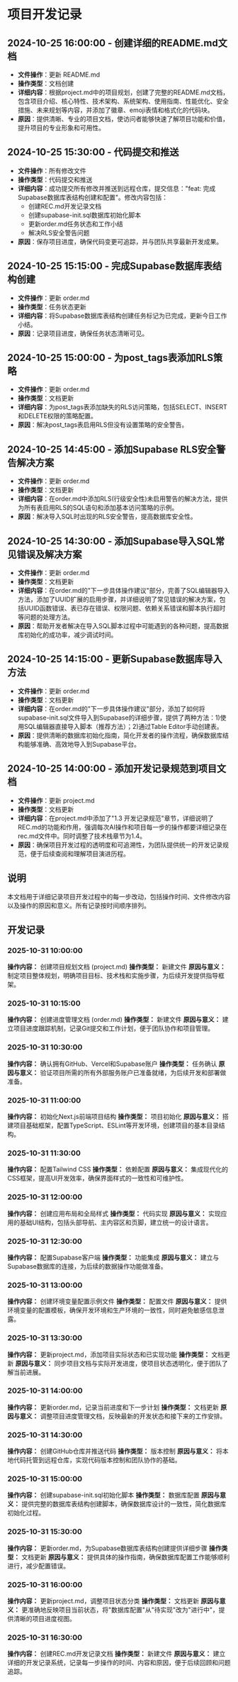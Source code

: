 # 项目开发记录

## 2024-10-25 16:00:00 - 创建详细的README.md文档
- **文件操作**：更新 README.md
- **操作类型**：文档创建
- **详细内容**：根据project.md中的项目规划，创建了完整的README.md文档，包含项目介绍、核心特性、技术架构、系统架构、使用指南、性能优化、安全措施、未来规划等内容，并添加了徽章、emoji表情和格式化的代码块。
- **原因**：提供清晰、专业的项目文档，使访问者能够快速了解项目功能和价值，提升项目的专业形象和可用性。

## 2024-10-25 15:30:00 - 代码提交和推送
- **文件操作**：所有修改文件
- **操作类型**：代码提交和推送
- **详细内容**：成功提交所有修改并推送到远程仓库，提交信息："feat: 完成Supabase数据库表结构创建和配置"。修改内容包括：
  - 创建REC.md开发记录文档
  - 创建supabase-init.sql数据库初始化脚本
  - 更新order.md任务状态和工作小结
  - 解决RLS安全警告问题
- **原因**：保存项目进度，确保代码变更可追踪，并与团队共享最新开发成果。

## 2024-10-25 15:15:00 - 完成Supabase数据库表结构创建
- **文件操作**：更新 order.md
- **操作类型**：任务状态更新
- **详细内容**：将Supabase数据库表结构创建任务标记为已完成，更新今日工作小结。
- **原因**：记录项目进度，确保任务状态清晰可见。

## 2024-10-25 15:00:00 - 为post_tags表添加RLS策略
- **文件操作**：更新 order.md
- **操作类型**：文档更新
- **详细内容**：为post_tags表添加缺失的RLS访问策略，包括SELECT、INSERT和DELETE权限的策略配置。
- **原因**：解决post_tags表启用RLS但没有设置策略的安全警告。

## 2024-10-25 14:45:00 - 添加Supabase RLS安全警告解决方案
- **文件操作**：更新 order.md
- **操作类型**：文档更新
- **详细内容**：在order.md中添加RLS(行级安全性)未启用警告的解决方法，提供为所有表启用RLS的SQL语句和添加基本访问策略的示例。
- **原因**：解决导入SQL时出现的RLS安全警告，提高数据库安全性。

## 2024-10-25 14:30:00 - 添加Supabase导入SQL常见错误及解决方案
- **文件操作**：更新 order.md
- **操作类型**：文档更新
- **详细内容**：在order.md的"下一步具体操作建议"部分，完善了SQL编辑器导入方法，添加了UUID扩展的启用步骤，并详细说明了常见错误的解决方案，包括UUID函数错误、表已存在错误、权限问题、依赖关系错误和脚本执行超时等问题的处理方法。
- **原因**：帮助开发者解决在导入SQL脚本过程中可能遇到的各种问题，提高数据库初始化的成功率，减少调试时间。

## 2024-10-25 14:15:00 - 更新Supabase数据库导入方法
- **文件操作**：更新 order.md
- **操作类型**：文档更新
- **详细内容**：在order.md的"下一步具体操作建议"部分，添加了如何将supabase-init.sql文件导入到Supabase的详细步骤，提供了两种方法：1)使用SQL编辑器直接导入脚本（推荐方法）；2)通过Table Editor手动创建表。
- **原因**：提供清晰的数据库初始化指南，简化开发者的操作流程，确保数据库结构能够准确、高效地导入到Supabase平台。

## 2024-10-25 14:00:00 - 添加开发记录规范到项目文档
- **文件操作**：更新 project.md
- **操作类型**：文档更新
- **详细内容**：在project.md中添加了"1.3 开发记录规范"章节，详细说明了REC.md的功能和作用，强调每次AI操作和项目每一步的操作都要详细记录在rec.md文件中。同时调整了技术栈章节为1.4。
- **原因**：确保项目开发过程的透明度和可追溯性，为团队提供统一的开发记录规范，便于后续查阅和理解项目演进历程。

## 说明
本文档用于详细记录项目开发过程中的每一步改动，包括操作时间、文件修改内容以及操作的原因和意义。所有记录按时间顺序排列。

## 开发记录

### 2025-10-31 10:00:00
**操作内容：** 创建项目规划文档 (project.md)
**操作类型：** 新建文件
**原因与意义：** 制定项目整体规划，明确项目目标、技术栈和实施步骤，为后续开发提供指导框架。

### 2025-10-31 10:15:00
**操作内容：** 创建进度管理文档 (order.md)
**操作类型：** 新建文件
**原因与意义：** 建立项目进度跟踪机制，记录Git提交和工作计划，便于团队协作和项目管理。

### 2025-10-31 10:30:00
**操作内容：** 确认拥有GitHub、Vercel和Supabase账户
**操作类型：** 任务确认
**原因与意义：** 验证项目所需的所有外部服务账户已准备就绪，为后续开发和部署做准备。

### 2025-10-31 11:00:00
**操作内容：** 初始化Next.js前端项目结构
**操作类型：** 项目初始化
**原因与意义：** 搭建项目基础框架，配置TypeScript、ESLint等开发环境，创建项目的基本目录结构。

### 2025-10-31 11:30:00
**操作内容：** 配置Tailwind CSS
**操作类型：** 依赖配置
**原因与意义：** 集成现代化的CSS框架，提高UI开发效率，确保界面样式的一致性和可维护性。

### 2025-10-31 12:00:00
**操作内容：** 创建应用布局和全局样式
**操作类型：** 代码实现
**原因与意义：** 实现应用的基础UI结构，包括头部导航、主内容区和页脚，建立统一的设计语言。

### 2025-10-31 12:30:00
**操作内容：** 配置Supabase客户端
**操作类型：** 功能集成
**原因与意义：** 建立与Supabase数据库的连接，为后续的数据操作功能做准备。

### 2025-10-31 13:00:00
**操作内容：** 创建环境变量配置示例文件
**操作类型：** 配置文件
**原因与意义：** 提供环境变量的配置模板，确保开发环境和生产环境的一致性，同时避免敏感信息泄露。

### 2025-10-31 13:30:00
**操作内容：** 更新project.md，添加项目实际状态和已实现功能
**操作类型：** 文档更新
**原因与意义：** 同步项目文档与实际开发进度，使项目状态透明化，便于团队了解当前进展。

### 2025-10-31 14:00:00
**操作内容：** 更新order.md，记录当前进度和下一步计划
**操作类型：** 文档更新
**原因与意义：** 调整项目进度管理文档，反映最新的开发状态和接下来的工作安排。

### 2025-10-31 14:30:00
**操作内容：** 创建GitHub仓库并推送代码
**操作类型：** 版本控制
**原因与意义：** 将本地代码托管到远程仓库，实现代码版本控制和团队协作的基础。

### 2025-10-31 15:00:00
**操作内容：** 创建supabase-init.sql初始化脚本
**操作类型：** 数据库配置
**原因与意义：** 提供完整的数据库表结构创建脚本，确保数据库设计的一致性，简化数据库初始化过程。

### 2025-10-31 15:30:00
**操作内容：** 更新order.md，为Supabase数据库表结构创建提供详细步骤
**操作类型：** 文档更新
**原因与意义：** 提供具体的操作指南，确保数据库配置工作能够顺利进行，减少配置错误。

### 2025-10-31 16:00:00
**操作内容：** 更新project.md，调整项目状态分类
**操作类型：** 文档更新
**原因与意义：** 更准确地反映项目当前状态，将"数据库配置"从"待实现"改为"进行中"，提供清晰的项目进度视图。

### 2025-10-31 16:30:00
**操作内容：** 创建REC.md开发记录文档
**操作类型：** 新建文件
**原因与意义：** 建立详细的开发记录系统，记录每一步操作的时间、内容和原因，便于后续回顾和问题追踪。